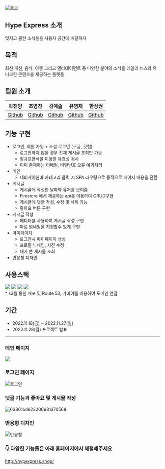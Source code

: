 ![로고](https://user-images.githubusercontent.com/80263801/204437496-6b6c193b-21a0-44c2-9f50-43218ca2baf7.png)  

## Hype Express 소개
멋지고 쿨한 소식들을 사용자 공간에 배달하자
## 목적
최신 패션, 음식, 여행 그리고 엔터테이먼트 등 다양한 분야의 소식을 데일리 뉴스와 유니크한 콘텐츠를 제공하는 플랫폼
## 팀원 소개
|박진양|조영찬|김예슬|유영재|한상권
|------|------|------|------|------|
|[Github](https://github.com/Jinyang-Park)|[Github](https://github.com/chaaaniii)|[Github](https://github.com/2sel)|[Github](https://github.com/YoungJae0910)|[Github](https://github.com/Gon1782)|
## 기능 구현
* 로그인, 회원 가입 + 소셜 로그인 (구글, 깃헙)
    - 로그인하지 않을 경우 전체 게시글 조회만 가능
    - 정규표현식을 이용한 유효성 검사
    - 이미 존재하는 이메일, 비밀번호 오류 예외처리
* 메인
    - 네비게이션바 카테고리 클릭 시 SPA 라우팅으로 동적으로 페이지 내용을 전환
* 게시글
    - 게시글에 작성한 날짜와 유저를 보여줌
    - Firestore 에서 제공하는 api를 이용하여 CRUD구현
    - 게시글에 댓글 작성, 수정 및 삭제 가능
    - 좋아요 버튼 구현
* 게시글 작성
    - 에디터를 사용하여 게시글 작성 구현
    - 따로 썸네일을 지정할수 있게 구현
* 마이페이지
    - 로그인시 마이페이지 생성
    - 프로필 닉네임, 사진 수정
    - 내가 쓴 게시물 조회
*  반응형 디자인
## 사용스택
<div align="left">
	<img src="https://img.shields.io/badge/Javascript-F7DF1E?style=flat&logo=Javascript&logoColor=black" />
	<img src="https://img.shields.io/badge/HTML5-E34F26?style=flat&logo=HTML5&logoColor=white" />
	<img src="https://img.shields.io/badge/CSS3-1572B6?style=flat&logo=CSS3&logoColor=white" />
	<img src="https://img.shields.io/badge/Firebase-FFCA28?style=flat&logo=Firebase&logoColor=white" />
</div>
* s3를 통한 배포 및 Route 53, 가비아를 이용하여 도메인 연결

## 기간
* 2022.11.18(금) ~ 2022.11.27(일)
* 2022.11.28(월) 프로젝트 발표
---
### 메인 페이지

<img src = "https://user-images.githubusercontent.com/80263801/204556124-2ebf4af1-4067-457e-83a4-811893d7875d.gif"/>

### 로그인 페이지
![로그인](https://user-images.githubusercontent.com/80263801/204556828-b055bd4c-6038-4e68-8e91-b920bd8507ad.gif)

### 댓글 기능과 좋아요 및 게시물 작성
![63861bd623206981370568](https://user-images.githubusercontent.com/80263801/204561351-9796d98b-4016-4ada-8f62-d7b928697f0e.gif)

### 반응형 디자인
![반응형](https://user-images.githubusercontent.com/80263801/204563514-05a2bff1-623e-45dc-a4f2-f36b650067df.gif)

### 👇 다양한 기능들은 아래 홈페이지에서 체험해주세요
http://hypexpress.shop/
